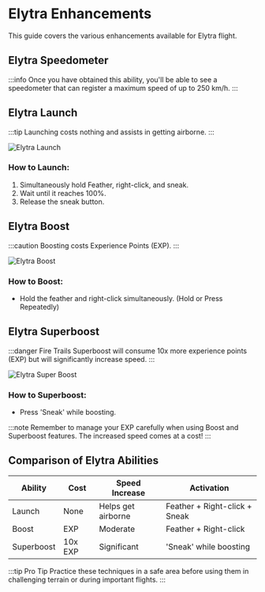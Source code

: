 ﻿# Elytra Enhancements

This guide covers the various enhancements available for Elytra flight.

## Elytra Speedometer

:::info
Once you have obtained this ability, you'll be able to see a speedometer that can register a maximum speed of up to 250 km/h.
:::

## Elytra Launch

:::tip
Launching costs nothing and assists in getting airborne.
:::

![Elytra Launch](/img/doc/features/elytraBoost/elytraLaunch.gif)
### How to Launch:
1. Simultaneously hold Feather, right-click, and sneak.
2. Wait until it reaches 100%.
3. Release the sneak button.

## Elytra Boost

:::caution
Boosting costs Experience Points (EXP).
:::

![Elytra Boost](/img/doc/features/elytraBoost/elytraBoost.gif)
### How to Boost:
- Hold the feather and right-click simultaneously. (Hold or Press Repeatedly)

## Elytra Superboost

:::danger Fire Trails
Superboost will consume 10x more experience points (EXP) but will significantly increase speed.
:::

![Elytra Super Boost](/img/doc/features/elytraBoost/elytraSupperBoost.gif)
### How to Superboost:
- Press 'Sneak' while boosting.

:::note
Remember to manage your EXP carefully when using Boost and Superboost features. The increased speed comes at a cost!
:::

## Comparison of Elytra Abilities

| Ability | Cost | Speed Increase | Activation |
|---------|------|----------------|------------|
| Launch | None | Helps get airborne | Feather + Right-click + Sneak |
| Boost | EXP | Moderate | Feather + Right-click |
| Superboost | 10x EXP | Significant | 'Sneak' while boosting |

:::tip Pro Tip
Practice these techniques in a safe area before using them in challenging terrain or during important flights.
:::